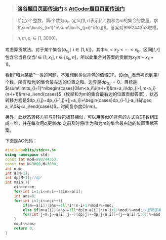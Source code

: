 >### [洛谷题目页面传送门](https://www.luogu.com.cn/problem/AT5282) & [AtCoder题目页面传送门](https://atcoder.jp/contests/abc159/tasks/abc159_f)

>给定$n$个整数，第$i$个数为$a_i$。定义$f(l,r)$表示$[l,r]$内和为$m$的集合的数量。求$\sum\limits_{i=1}^n\sum\limits_{j=i}^nf(i,j)$。答案对$998244353$取模。

>$n,m,a_i\in[1,3000]$。

考虑算贡献法。对于某个集合$\{a_{x_i}\mid i\in[1,k]\}$，其中$x_1<x_2<\cdots<x_k$，区间$[l,r]$包含它当且仅当$l\in[1,x_1],r\in[x_k,n]$，所以此集合对答案的贡献为$x_1(n-x_k+1)$。

看到“和为某数”一类的问题，不难想到类似背包的值域DP。设$dp_{i,j}$表示考虑到第$i$个数，所有和为$j$的集合最左边的位置之和。边界是$dp_{0,i}=0$，目标是$\sum\limits_{i=1}^n\begin{cases}0&m<a_i\\i(n-i+1)&m=a_i\\dp_{i-1,m-a_i}(n-i+1)&m>a_i\end{cases}$（枚举和为$m$的集合最右边的位置贡献答案），状态转移方程是$dp_{i,j}=dp_{i-1,j}+[j=a_i]i+\begin{cases}dp_{i-1,j-a_i}&j\geq a_i\\0&j<a_i\end{cases}$。时间复杂度$\mathrm O(nm)$。

另外，此状态转移方程与01背包极其相似，可以用类似01背包的方式将DP数组压成一维，并在每次用$a_i$更新$dp'$之前及时将$i$作为和为$m$的集合最右边的位置贡献答案。

下面是AC代码：
```cpp
#include<bits/stdc++.h>
using namespace std;
const int mod=998244353;
const int N=3000,M=3000;
int n,m;
int a[N+1];
int dp[M+1];//dp' 
int main(){
	cin>>n>>m;
	for(int i=1;i<=n;i++)cin>>a[i];
	int ans=0;
	for(int i=1;i<=n;i++){
		if(m==a[i])(ans+=1ll*i*(n-i+1)%mod)%=mod;
		else if(m>a[i])(ans+=1ll*dp[m-a[i]]*(n-i+1)%mod)%=mod;//更新答案 
		for(int j=m;j>=a[i];j--)(dp[j]+=dp[j-a[i]]+(j==a[i]?i:0))%=mod;//转移 
	}
	cout<<ans;
	return 0;
}
```